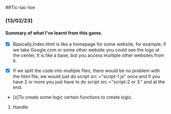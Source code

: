 ##Tic-tac-toe

### (13/02/23)

#### Summary of what I've learnt from this game.

- [x] Basically,Index.html is like a homepage for some website, for example, if we take Google.com or some other website you could see the logo at the center, It is like a base, but you access multiple other websites from it.

- [x] If we split the code into multiple files, there would be no problem with the html file, we would just do script src ="script-1.js" once and if you have 2 or more you just have to do script src ="script-2 or 3." and </script> at the end.

 - [x]To create some logic certain functions to create logic. 
 1. Handle 